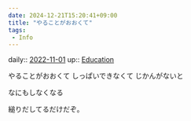 ```yaml
---
date: 2024-12-21T15:20:41+09:00
title: "やることがおおくて"
tags:
 - Info
---
```


daily:: [2022-11-01](Daily_Note/2022-11-01.md)
up:: [Education](../Bar/Novel/Topics/Education.md)

やることがおおくて
しっぱいできなくて
じかんがないと

なにもしなくなる


縋りだしてるだけだぞ。
